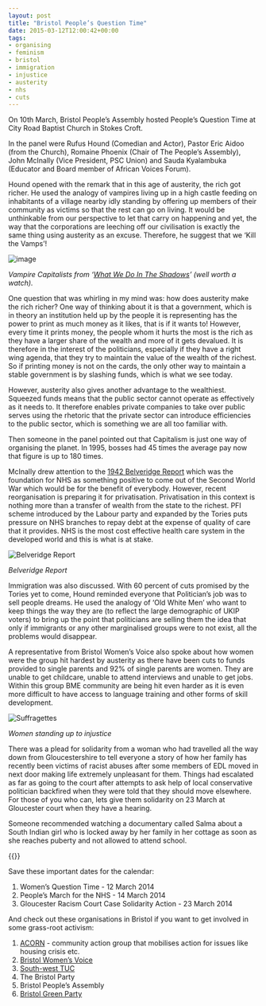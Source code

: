 ```yaml
---
layout: post
title: "Bristol People’s Question Time"
date: 2015-03-12T12:00:42+00:00
tags:
- organising
- feminism
- bristol
- immigration
- injustice
- austerity
- nhs
- cuts
---
```


On 10th March, Bristol People’s Assembly hosted People’s Question Time at City Road Baptist Church in Stokes Croft.

In the panel were Rufus Hound (Comedian and Actor), Pastor Eric Aidoo (from the Church), Romaine Phoenix (Chair of The People’s Assembly), John McInally (Vice President, PSC Union) and Sauda Kyalambuka (Educator and Board member of African Voices Forum).

Hound opened with the remark that in this age of austerity, the rich got richer. He used the analogy of vampires living up in a high castle feeding on inhabitants of a village nearby idly standing by offering up members of their community as victims so that the rest can go on living. It would be unthinkable from our perspective to let that carry on happening and yet, the way that the corporations are leeching off our civilisation is exactly the same thing using austerity as an excuse. Therefore, he suggest that we ‘Kill the Vamps’!

![image][what-we-do-image]

_Vampire Capitalists from ‘[What We Do In The Shadows][what-we-do-wiki]’ (well worth a watch)._

One question that was whirling in my mind was: how does austerity make the rich richer? One way of thinking about it is that a government, which is in theory an institution held up by the people it is representing has the power to print as much money as it likes, that is if it wants to! However, every time it prints money, the people whom it hurts the most is the rich as they have a larger share of the wealth and more of it gets devalued. It is therefore in the interest of the politicians, especially if they have a right wing agenda, that they try to maintain the value of the wealth of the richest. So if printing money is not on the cards, the only other way to maintain a stable government is by slashing funds, which is what we see today.

However, austerity also gives another advantage to the wealthiest. Squeezed funds means that the public sector cannot operate as effectively as it needs to. It therefore enables private companies to take over public serves using the rhetoric that the private sector can introduce efficiencies to the public sector, which is something we are all too familiar with.

Then someone in the panel pointed out that Capitalism is just one way of organising the planet. In 1995, bosses had 45 times the average pay now that figure is up to 180 times.

McInally drew attention to the [1942 Belveridge Report][belveridge-report-wiki] which was the foundation for NHS as something positive to come out of the Second World War which would be for the benefit of everybody. However, recent reorganisation is preparing it for privatisation. Privatisation in this context is nothing more than a transfer of wealth from the state to the richest. PFI scheme introduced by the Labour party and expanded by the Tories puts pressure on NHS branches to repay debt at the expense of quality of care that it provides. NHS is the most cost effective health care system in the developed world and this is what is at stake.

![Belveridge Report][belveridge-image]

_Belveridge Report_

Immigration was also discussed. With 60 percent of cuts promised by the Tories yet to come, Hound reminded everyone that Politician’s job was to sell people dreams. He used the analogy of ‘Old White Men’ who want to keep things the way they are (to reflect the large demographic of UKIP voters) to bring up the point that politicians are selling them the idea that only if immigrants or any other marginalised groups were to not exist, all the problems would disappear.

A representative from Bristol Women’s Voice also spoke about how women were the group hit hardest by austerity as there have been cuts to funds provided to single parents and 92% of single parents are women. They are unable to get childcare, unable to attend interviews and unable to get jobs. Within this group BME community are being hit even harder as it is even more difficult to have access to language training and other forms of skill development.

![Suffragettes][suffragettes]

_Women standing up to injustice_

There was a plead for solidarity from a woman who had travelled all the way down from Gloucestershire to tell everyone a story of how her family has recently been victims of racist abuses after some members of EDL moved in next door making life extremely unpleasant for them. Things had escalated as far as going to the court after attempts to ask help of local conservative politician backfired when they were told that they should move elsewhere. For those of you who can, lets give them solidarity on 23 March at Gloucester court when they have a hearing.

Someone recommended watching a documentary called Salma about a South Indian girl who is locked away by her family in her cottage as soon as she reaches puberty and not allowed to attend school.

{{<youtube u7Qrx7i9AKM>}}

Save these important dates for the calendar:

1.  Women’s Question Time - 12 March 2014
2.  People’s March for the NHS - 14 March 2014
3.  Gloucester Racism Court Case Solidarity Action - 23 March 2014

And check out these organisations in Bristol if you want to get involved in some grass-root activism:

1.  [ACORN][acorn] - community action group that mobilises action for issues like housing crisis etc.
2.  [Bristol Women’s Voice][womens-voice]
3.  [South-west TUC][tuc]
4.  The Bristol Party
5.  Bristol People’s Assembly
6.  [Bristol Green Party][green-party]

[acorn]: http://www.acorncommunities.org.uk
[womens-voice]: http://www.bristolwomensvoice.org.uk
[tuc]: https://www.tuc.org.uk/south-west
[green-party]: https://bristolgreenparty.org.uk
[what-we-do-wiki]: http://en.wikipedia.org/wiki/What_We_Do_in_the_Shadows
[what-we-do-image]: /images/whatwedo.jpg
[belveridge-report-wiki]: http://en.wikipedia.org/wiki/Beveridge_Report
[belveridge-image]: /images/belveridge.jpg
[suffragettes]: /images/suff.jpg
